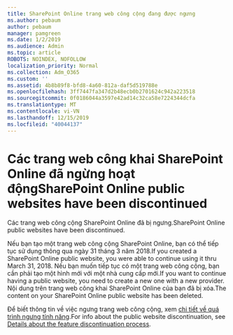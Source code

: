 ```yaml
---
title: SharePoint Online trang web công cộng đang được ngưng
ms.author: pebaum
author: pebaum
manager: pamgreen
ms.date: 1/2/2019
ms.audience: Admin
ms.topic: article
ROBOTS: NOINDEX, NOFOLLOW
localization_priority: Normal
ms.collection: Adm_O365
ms.custom: ''
ms.assetid: 4b8b89f8-bfd8-4a60-812a-daf5d519788e
ms.openlocfilehash: 3ff7447fa347d2b48ecb0b2701624c942a223518
ms.sourcegitcommit: 0f0186044a3597e42ad14c32ca58e7224344dcfa
ms.translationtype: MT
ms.contentlocale: vi-VN
ms.lasthandoff: 12/15/2019
ms.locfileid: "40044137"
---
```

# <a name="sharepoint-online-public-websites-have-been-discontinued"></a><span data-ttu-id="a788b-102">Các trang web công khai SharePoint Online đã ngừng hoạt động</span><span class="sxs-lookup"><span data-stu-id="a788b-102">SharePoint Online public websites have been discontinued</span></span>

<span data-ttu-id="a788b-103">Các trang web công cộng SharePoint Online đã bị ngưng.</span><span class="sxs-lookup"><span data-stu-id="a788b-103">SharePoint Online public websites have been discontinued.</span></span>

<span data-ttu-id="a788b-104">Nếu bạn tạo một trang web công cộng SharePoint Online, bạn có thể tiếp tục sử dụng thông qua ngày 31 tháng 3 năm 2018.</span><span class="sxs-lookup"><span data-stu-id="a788b-104">If you created a SharePoint Online public website, you were able to continue using it thru March 31, 2018.</span></span> <span data-ttu-id="a788b-105">Nếu bạn muốn tiếp tục có một trang web công cộng, bạn cần phải tạo một hình mới với một nhà cung cấp mới.</span><span class="sxs-lookup"><span data-stu-id="a788b-105">If you want to continue having a public website, you need to create a new one with a new provider.</span></span> <span data-ttu-id="a788b-106">Nội dung trên trang web công khai SharePoint Online của bạn đã bị xóa.</span><span class="sxs-lookup"><span data-stu-id="a788b-106">The content on your SharePoint Online public website has been deleted.</span></span>

<span data-ttu-id="a788b-107">Để biết thông tin về việc ngưng trang web công cộng, xem [chi tiết về quá trình ngưng tính năng](https://go.microsoft.com/fwlink/?linkid=866980).</span><span class="sxs-lookup"><span data-stu-id="a788b-107">For info about the public website discontinuation, see [Details about the feature discontinuation process](https://go.microsoft.com/fwlink/?linkid=866980).</span></span>
